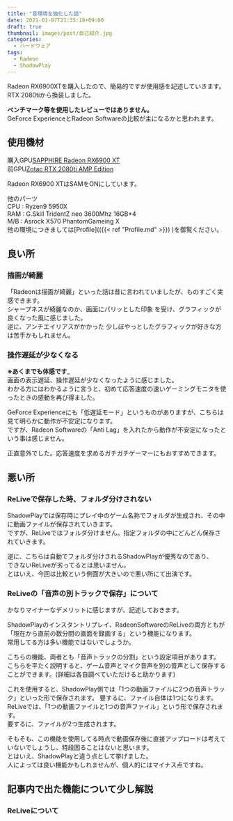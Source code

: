 ```yaml
---
title: "音環境を強化した話"
date: 2021-01-07T21:35:18+09:00
draft: true
thumbnail: images/post/自己紹介.jpg
categories:
  - ハードウェア
tags:
  - Radeon
  - ShadowPlay
---
```


Radeon RX6900XTを購入したので、簡易的ですが使用感を記述していきます。  
RTX 2080tiから換装しました。

__ベンチマーク等を使用したレビューではありません。__  
GeForce ExperienceとRadeon Softwareの比較が主になるかと思われます。  

## 使用機材  
購入GPU[SAPPHIRE Radeon RX6900 XT](https://kakaku.com/item/K0001318763/?lid=shop_history_2_text)  
前GPU[Zotac RTX 2080ti AMP Edition](https://www.amazon.co.jp/gp/product/B07GRYKSXT/ref=as_li_ss_tl?ie=UTF8&psc=1&linkCode=ll1&tag=iniwa-22&linkId=e3f1a103167de4a62fd85d0328cb4323&language=ja_JP)  

Radeon RX6900 XTはSAMをONにしています。

他のパーツ  
CPU : Ryzen9 5950X  
RAM : G.Skill TridentZ neo 3600Mhz 16GB*4  
M/B : Asrock X570 PhantomGameing X  
他の環境につきましては[Profile](({{< ref "Profile.md" >}}) )を御覧ください。  



## 良い所  


### 描画が綺麗    
「Radeonは描画が綺麗」といった話は昔に言われていましたが、ものすごく実感できます。  
シャープネスが綺麗なのか、画面にパリッとした印象  を受け、グラフィックが良くなった風に感じました。  
逆に、アンチエイリアスがかかった 少しぼやっとしたグラフィックが好きな方は苦手かもしれません。  

### 操作遅延が少なくなる  
__※あくまでも体感です___  
画面の表示遅延、操作遅延が少なくなったように感じました。  
わかる方にはわかるように言うと、初めて応答速度の速いゲーミングモニタを使ったときの感動を再び得ました。  

GeForce Experienceにも「低遅延モード」というものがありますが、こちらは見て明らかに動作が不安定になります。  
ですが、Radeon Softwareの「Anti Lag」を入れたから動作が不安定になったという事は感じません。  

正直意外でした。応答速度を求めるガチガチゲーマーにもおすすめできます。  



## 悪い所  


### ReLiveで保存した時、フォルダ分けされない  
ShadowPlayでは保存時にプレイ中のゲーム名称でフォルダが生成され、その中に動画ファイルが保存されていきます。  
ですが、ReLiveではフォルダ分けません。指定フォルダの中にどんどん保存されていきます。  

逆に、こちらは自動でフォルダ分けされるShadowPlayが優秀なのであり、  
できないReLiveが劣ってるとは思いません。  
とはいえ、今回は比較という側面が大きいので悪い所にて出演です。  

### ReLiveの「音声の別トラックで保存」について  
かなりマイナーなデメリットに感じますが、記述しておきます。  

ShadowPlayのインスタントリプレイ、RadeonSoftwareのReLiveの両方ともが  
「現在から直前の数分間の画面を録画する」という機能になります。  
常用してる方は多い機能ではないでしょうか。  

こちらの機能、両者とも「音声トラックの分割」という設定項目があります。  
こちらを平たく説明すると、ゲーム音声とマイク音声を別の音声として保存することができます。(詳細は各自調べていただけると助かります)  

これを使用すると、ShadowPlay側では「1つの動画ファイルに2つの音声トラック」といった形で保存されます。
要するに、ファイル自体は1つになります。  
ReLiveでは、「1つの動画ファイルと1つの音声ファイル」という形で保存されます。  
要するに、ファイルが2つ生成されます。  

そもそも、この機能を使用してる時点で動画保存後に直接アップロードは考えていないでしょうし、特段困ることはないと思います。  
とはいえ、ShadowPlayと違う点として挙げました。  
人によっては良い機能かもしれませんが、個人的にはマイナス点ですね。  


## 記事内で出た機能について少し解説  

### ReLiveについて  
